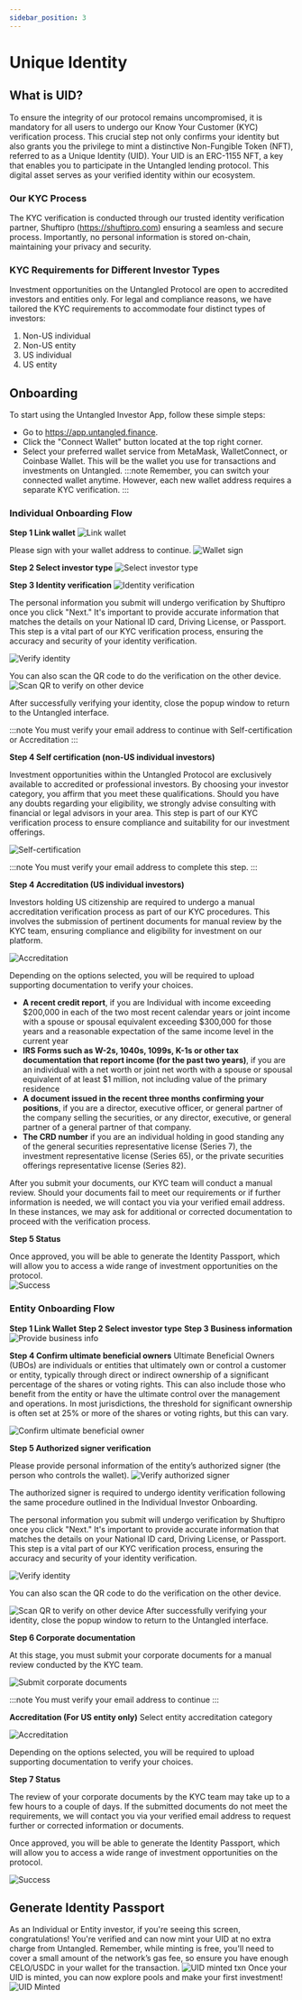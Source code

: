 ```yaml
---
sidebar_position: 3
---
```


# Unique Identity

## What is UID?
To ensure the integrity of our protocol remains uncompromised, it is mandatory for all users to undergo our Know Your Customer (KYC) verification process. This crucial step not only confirms your identity but also grants you the privilege to mint a distinctive Non-Fungible Token (NFT), referred to as a Unique Identity (UID). 
Your UID is an ERC-1155 NFT, a key that enables you to participate in the Untangled lending protocol. This digital asset serves as your verified identity within our ecosystem.
### Our KYC Process
The KYC verification is conducted through our trusted identity verification partner, Shuftipro (https://shuftipro.com)  ensuring a seamless and secure process. Importantly, no personal information is stored on-chain, maintaining your privacy and security.
### KYC Requirements for Different Investor Types
Investment opportunities on the Untangled Protocol are open to accredited investors and entities only. For legal and compliance reasons, we have tailored the KYC requirements to accommodate four distinct types of investors:
1. Non-US individual
2. Non-US entity
3. US individual
4. US entity

## Onboarding

To start using the Untangled Investor App, follow these simple steps:
- Go to https://app.untangled.finance.
- Click the "Connect Wallet" button located at the top right corner.
- Select your preferred wallet service from MetaMask, WalletConnect, or Coinbase Wallet. This will be the wallet you use for transactions and investments on Untangled.
:::note
Remember, you can switch your connected wallet anytime. However, each new wallet address requires a separate KYC verification.
:::

### Individual Onboarding Flow 
**Step 1 Link wallet**
![Link wallet](./img/kyc/link-wallet.png)

Please sign with your wallet address to continue.
![Wallet sign](./img/kyc/wallet-sign.png)

**Step 2 Select investor type**
![Select investor type](./img/kyc/select-investor-type.png)

**Step 3 Identity verification**
![Identity verification](./img/kyc/identity-verification.png)


The personal information you submit will undergo verification by Shuftipro once you click "Next." It's important to provide accurate information that matches the details on your National ID card, Driving License, or Passport. This step is a vital part of our KYC verification process, ensuring the accuracy and security of your identity verification.

![Verify identity](./img/kyc/verify-identity.png)


You can also scan the QR code to do the verification on the other device.
![Scan QR to verify on other device](./img/kyc/shuftipro-scan-qr.png)

After successfully verifying your identity, close the popup window to return to the Untangled interface.

:::note
You must verify your email address to continue with Self-certification or Accreditation
:::

**Step 4 Self certification (non-US individual investors)**

Investment opportunities within the Untangled Protocol are exclusively available to accredited or professional investors. By choosing your investor category, you affirm that you meet these qualifications. Should you have any doubts regarding your eligibility, we strongly advise consulting with financial or legal advisors in your area. This step is part of our KYC verification process to ensure compliance and suitability for our investment offerings.

![Self-certification](./img/kyc/self-certificate.png)

:::note
You must verify your email address to complete this step. 
:::

**Step 4 Accreditation  (US individual investors)**

Investors holding US citizenship are required to undergo a manual accreditation verification process as part of our KYC procedures. This involves the submission of pertinent documents for manual review by the KYC team, ensuring compliance and eligibility for investment on our platform.

![Accreditation](./img/kyc/accreditation.png)

Depending on the options selected, you will be required to upload supporting documentation to verify your choices.

- **A recent credit report**, if you are Individual with income exceeding $200,000 in each of the two most recent calendar years or joint income with a spouse or spousal equivalent exceeding $300,000 for those years and a reasonable expectation of the same income level in the current year
- **IRS Forms such as W-2s, 1040s, 1099s, K-1s or other tax documentation that report income (for the past two years)**, if you are an individual with a net worth or joint net worth with a spouse or spousal equivalent of at least $1 million, not including value of the primary residence
- **A document issued in the recent three months confirming your positions**, if you are a director, executive officer, or general partner of the company selling the securities, or any director, executive, or general partner of a general partner of that company.
- **The CRD number** if you are an individual holding in good standing any of the general securities representative license (Series 7), the investment representative license (Series 65), or the private securities offerings representative license (Series 82).


After you submit your documents, our KYC team will conduct a manual review. Should your documents fail to meet our requirements or if further information is needed, we will contact you via your verified email address. In these instances, we may ask for additional or corrected documentation to proceed with the verification process.

**Step 5 Status**

Once approved, you will be able to generate the Identity Passport, which will allow you to access a wide range of investment opportunities on the protocol.  
![Success](./img/kyc/status-2.png)

### Entity Onboarding Flow

**Step 1 Link Wallet**
**Step 2 Select investor type**
**Step 3 Business information**
![Provide business info](./img/kyc/provide-information-about-business.png)

**Step 4 Confirm ultimate beneficial owners**
Ultimate Beneficial Owners (UBOs) are individuals or entities that ultimately own or control a customer or entity, typically through direct or indirect ownership of a significant percentage of the shares or voting rights. This can also include those who benefit from the entity or have the ultimate control over the management and operations. In most jurisdictions, the threshold for significant ownership is often set at 25% or more of the shares or voting rights, but this can vary.

![Confirm ultimate beneficial owner](./img/kyc/confirm-ultimate-beneficial-owners.png)


**Step 5 Authorized signer verification**
 
Please provide personal information of the entity’s authorized signer (the person who controls the wallet).
![Verify authorized signer](./img/kyc/authorized-signer-verification.png)


The authorized signer is required to undergo identity verification following the same procedure outlined in the Individual Investor Onboarding.

The personal information you submit will undergo verification by Shuftipro once you click "Next." It's important to provide accurate information that matches the details on your National ID card, Driving License, or Passport. This step is a vital part of our KYC verification process, ensuring the accuracy and security of your identity verification.

![Verify identity](./img/kyc/verify-identity.png)


You can also scan the QR code to do the verification on the other device.

![Scan QR to verify on other device](./img/kyc/shuftipro-scan-qr.png)
After successfully verifying your identity, close the popup window to return to the Untangled interface.


**Step 6 Corporate documentation**

At this stage, you must submit your corporate documents for a manual review conducted by the KYC team.

![Submit corporate documents](./img/kyc/corporate-documentation.png)

:::note
You must verify your email address to continue
:::

**Accreditation (For US entity only)**
Select entity accreditation category

![Accreditation](./img/kyc/shuftipro-accreditation.png)

Depending on the options selected, you will be required to upload supporting documentation to verify your choices.

**Step 7 Status**

The review of your corporate documents by the KYC team may take up to a few hours to a couple of days. If the submitted documents do not meet the requirements, we will contact you via your verified email address to request further or corrected information or documents. 

Once approved, you will be able to generate the Identity Passport, which will allow you to access a wide range of investment opportunities on the protocol.  

![Success](./img/kyc/status-2.png)

## Generate Identity Passport
As an Individual or Entity investor, if you're seeing this screen, congratulations! You're verified and can now mint your UID at no extra charge from Untangled. Remember, while minting is free, you'll need to cover a small amount of the network’s gas fee, so ensure you have enough CELO/USDC  in your wallet for the transaction.
![UID minted txn](./img/kyc/uid-minted.png)
Once your UID is minted, you can now explore pools and make your first investment!
![UID Minted](./img/kyc/status-3.png)

